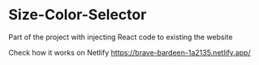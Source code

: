 # Size-Color-Selector
 Part of the project with injecting React code to existing the website
 
 Check how it works on Netlify https://brave-bardeen-1a2135.netlify.app/
